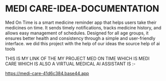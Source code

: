 # MEDI CARE-IDEA-DOCUMENTATION
Med On Time is a smart medicine reminder app that helps users take their medicines on time. It sends timely notifications, tracks medicine history, and allows easy management of schedules. Designed for all age groups, it ensures better health and consistency through a simple and user-friendly interface. we did this project with the help of our ideas the source help of ai tools

THIS IS MY LINK OF THE MY PROJECT MED ON TIME WHICH IS MEDI CARE WHICH IS ALSO A VIRTUAL MEDICAL AI ASSISTANT IS :-

https://medi-care-41d6c384.base44.app
